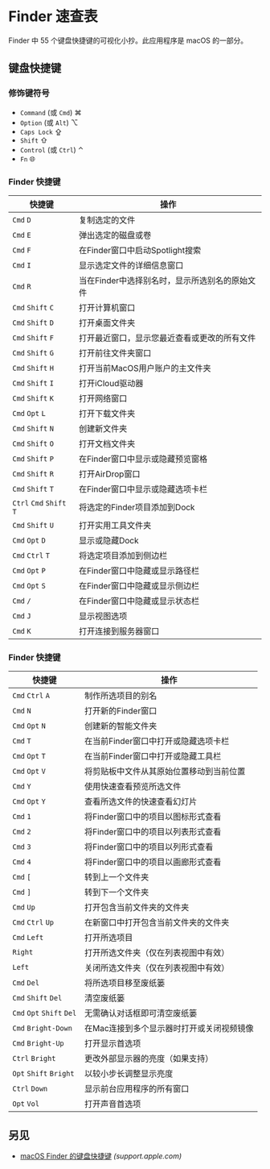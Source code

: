 Finder 速查表
===

Finder 中 55 个键盘快捷键的可视化小抄。此应用程序是 macOS 的一部分。

键盘快捷键
----
<!--rehype:body-class=cols-4-->

### 修饰键符号
<!--rehype:wrap-class=col-span-4-->

- `Command` (或 `Cmd`) ⌘
- `Option` (或 `Alt`) ⌥
- `Caps Lock` ⇪
- `Shift` ⇧
- `Control` (或 `Ctrl`) ⌃
- `Fn` 🌐
<!--rehype:className=cols-3-->

### Finder 快捷键
<!--rehype:wrap-class=col-span-2-->

快捷键 | 操作
---|---
`Cmd` `D`  | 复制选定的文件
`Cmd` `E`  | 弹出选定的磁盘或卷
`Cmd` `F`  | 在Finder窗口中启动Spotlight搜索
`Cmd` `I`  | 显示选定文件的详细信息窗口
`Cmd` `R`  | 当在Finder中选择别名时，显示所选别名的原始文件
`Cmd` `Shift` `C`  | 打开计算机窗口
`Cmd` `Shift` `D`  | 打开桌面文件夹
`Cmd` `Shift` `F`  | 打开最近窗口，显示您最近查看或更改的所有文件
`Cmd` `Shift` `G`  | 打开前往文件夹窗口
`Cmd` `Shift` `H`  | 打开当前MacOS用户账户的主文件夹
`Cmd` `Shift` `I`  | 打开iCloud驱动器
`Cmd` `Shift` `K`  | 打开网络窗口
`Cmd` `Opt` `L`  | 打开下载文件夹
`Cmd` `Shift` `N`  | 创建新文件夹
`Cmd` `Shift` `O`  | 打开文档文件夹
`Cmd` `Shift` `P`  | 在Finder窗口中显示或隐藏预览窗格
`Cmd` `Shift` `R`  | 打开AirDrop窗口
`Cmd` `Shift` `T`  | 在Finder窗口中显示或隐藏选项卡栏
`Ctrl` `Cmd` `Shift` `T`  | 将选定的Finder项目添加到Dock
`Cmd` `Shift` `U`  | 打开实用工具文件夹
`Cmd` `Opt` `D`  | 显示或隐藏Dock
`Cmd` `Ctrl` `T`  | 将选定项目添加到侧边栏
`Cmd` `Opt` `P`  | 在Finder窗口中隐藏或显示路径栏
`Cmd` `Opt` `S`  | 在Finder窗口中隐藏或显示侧边栏
`Cmd` `/`  | 在Finder窗口中隐藏或显示状态栏
`Cmd` `J`  | 显示视图选项
`Cmd` `K`  | 打开连接到服务器窗口
<!--rehype:className=shortcuts left-align-->

### Finder 快捷键
<!--rehype:wrap-class=col-span-2-->

快捷键 | 操作
---|---
`Cmd` `Ctrl` `A`  | 制作所选项目的别名
`Cmd` `N`  | 打开新的Finder窗口
`Cmd` `Opt` `N`  | 创建新的智能文件夹
`Cmd` `T`  | 在当前Finder窗口中打开或隐藏选项卡栏
`Cmd` `Opt` `T`  | 在当前Finder窗口中打开或隐藏工具栏
`Cmd` `Opt` `V`  | 将剪贴板中文件从其原始位置移动到当前位置
`Cmd` `Y`  | 使用快速查看预览所选文件
`Cmd` `Opt` `Y`  | 查看所选文件的快速查看幻灯片
`Cmd` `1`  | 将Finder窗口中的项目以图标形式查看
`Cmd` `2`  | 将Finder窗口中的项目以列表形式查看
`Cmd` `3`  | 将Finder窗口中的项目以列形式查看
`Cmd` `4`  | 将Finder窗口中的项目以画廊形式查看
`Cmd` `[`  | 转到上一个文件夹
`Cmd` `]`  | 转到下一个文件夹
`Cmd` `Up`  | 打开包含当前文件夹的文件夹
`Cmd` `Ctrl` `Up`  | 在新窗口中打开包含当前文件夹的文件夹
`Cmd` `Left`  | 打开所选项目
`Right`  | 打开所选文件夹（仅在列表视图中有效）
`Left`  | 关闭所选文件夹（仅在列表视图中有效）
`Cmd` `Del`  | 将所选项目移至废纸篓
`Cmd` `Shift` `Del`  | 清空废纸篓
`Cmd` `Opt` `Shift` `Del`  | 无需确认对话框即可清空废纸篓
`Cmd` `Bright-Down`  | 在Mac连接到多个显示器时打开或关闭视频镜像
`Cmd` `Bright-Up`  | 打开显示首选项
`Ctrl` `Bright`  | 更改外部显示器的亮度（如果支持）
`Opt` `Shift` `Bright`  | 以较小步长调整显示亮度
`Ctrl` `Down`  | 显示前台应用程序的所有窗口
`Opt` `Vol`  | 打开声音首选项
<!--rehype:className=shortcuts left-align-->

另见
----

- [macOS Finder 的键盘快捷键](https://support.apple.com/en-us/HT201236) _(support.apple.com)_
